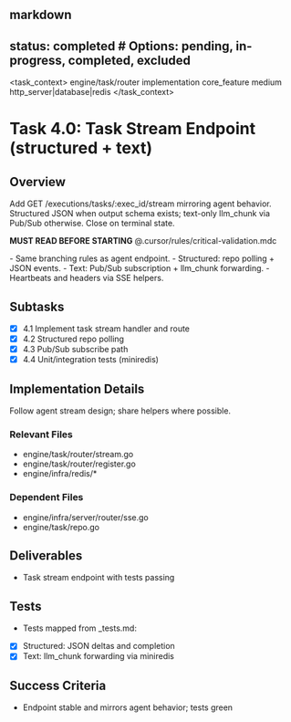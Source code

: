 ## markdown

## status: completed # Options: pending, in-progress, completed, excluded

<task_context>
<domain>engine/task/router</domain>
<type>implementation</type>
<scope>core_feature</scope>
<complexity>medium</complexity>
<dependencies>http_server|database|redis</dependencies>
</task_context>

# Task 4.0: Task Stream Endpoint (structured + text)

## Overview

Add GET /executions/tasks/:exec_id/stream mirroring agent behavior. Structured JSON when output schema exists; text-only llm_chunk via Pub/Sub otherwise. Close on terminal state.

<critical>**MUST READ BEFORE STARTING** @.cursor/rules/critical-validation.mdc</critical>

<requirements>
- Same branching rules as agent endpoint.
- Structured: repo polling + JSON events.
- Text: Pub/Sub subscription + llm_chunk forwarding.
- Heartbeats and headers via SSE helpers.
</requirements>

## Subtasks

- [x] 4.1 Implement task stream handler and route
- [x] 4.2 Structured repo polling
- [x] 4.3 Pub/Sub subscribe path
- [x] 4.4 Unit/integration tests (miniredis)

## Implementation Details

Follow agent stream design; share helpers where possible.

### Relevant Files

- engine/task/router/stream.go
- engine/task/router/register.go
- engine/infra/redis/\*

### Dependent Files

- engine/infra/server/router/sse.go
- engine/task/repo.go

## Deliverables

- Task stream endpoint with tests passing

## Tests

- Tests mapped from \_tests.md:
- [x] Structured: JSON deltas and completion
- [x] Text: llm_chunk forwarding via miniredis

## Success Criteria

- Endpoint stable and mirrors agent behavior; tests green
